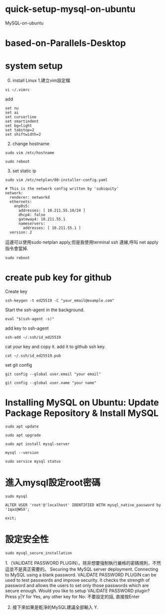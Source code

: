 # quick-setup-mysql-on-ubuntu
MySQL-on-ubuntu

# based-on-Parallels-Desktop
# system setup
0. install Linux
1.建立vim設定檔
~~~
vi ~/.vimrc
~~~
add
~~~
set nu
set ai
set cursorline
set smartindent
set bg=light
set tabstop=2
set shiftwidth=2
~~~
2. change hostname
~~~
sudo vim /etc/hostname
~~~
~~~
sudo reboot
~~~
3. set static ip
~~~
sudo vim /etc/netplan/00-installer-config.yaml
~~~
~~~
# This is the network config written by 'subiquity'
network:
  renderer: networkd
  ethernets:
    enp0s5:
      addresses: [ 10.211.55.10/24 ]
      dhcp4: false
      gateway4: 10.211.55.1
      nameservers:
        addresses: [ 10.211.55.1 ]
  version: 2
~~~
這邊可以使用sudo netplan apply,但是我使用terminal ssh 連線,呼叫 net apply指令會當掉.
~~~
sudo reboot
~~~
# create pub key for github
Create key
~~~
ssh-keygen -t ed25519 -C "your_email@example.com"
~~~
Start the ssh-agent in the background.
~~~
eval "$(ssh-agent -s)"
~~~
add key to ssh-agent
~~~
ssh-add ~/.ssh/id_ed25519
~~~
cat your key and copy it.
add it to github ssh key.
~~~
cat ~/.ssh/id_ed25519.pub
~~~
set git config
~~~
git config --global user.email "your email"
~~~
~~~
git config --global user.name "your name"
~~~

# Installing MySQL on Ubuntu: Update Package Repository & Install MySQL
~~~
sudo apt update
~~~
~~~
sudo apt upgrade
~~~
~~~
sudo apt install mysql-server
~~~
~~~
mysql --version
~~~
~~~
sudo service mysql status
~~~

# 進入mysql設定root密碼
~~~
sudo mysql
~~~
~~~
ALTER USER 'root'@'localhost' IDENTIFIED WITH mysql_native_password by '1qaz@WSX';
~~~
~~~
exit;
~~~


# 設定安全性
~~~
sudo mysql_secure_installation
~~~
1.（VALIDATE PASSWORD PLUGIN）。除非想要強制執行嚴格的密碼規則，不然這並不是真正需要的。
Securing the MySQL server deployment.
Connecting to MySQL using a blank password.
VALIDATE PASSWORD PLUGIN can be used to test passwords
and improve security. It checks the strength of password
and allows the users to set only those passwords which are
secure enough. Would you like to setup VALIDATE PASSWORD plugin?
Press y|Y for Yes, any other key for No: 
不要設定的話, 直接按Enter

2. 接下來如果是乾淨的MySQL建議全部輸入 Y.





